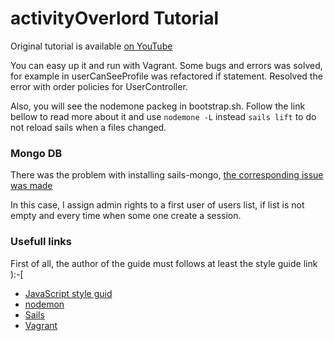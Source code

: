 # activityOverlord Tutorial

Original tutorial is available
[on YouTube](https://www.youtube.com/watch?v=1H0UfbGdwd8&index=1&list=PLWsZeJCry-F4K4iRImeB3-i0S5mw9Ak-W)

You can easy up it and run with Vagrant. Some bugs and errors was solved,
for example in userCanSeeProfile was refactored if statement. Resolved the
error with order policies for UserController.

Also, you will see the nodemone packeg in bootstrap.sh. Follow the link bellow to
read more about it and use `nodemone -L` instead `sails lift` to do not reload
sails when a files changed.

### Mongo DB

There was the problem with installing sails-mongo,
[the corresponding issue was made](https://github.com/balderdashy/sails-mongo/issues/390)

In this case, I assign admin rights to a first user of users list, if list is
not empty and every time when some one create a session.

### Usefull links

First of all, the author of the guide must follows at least the style guide link ):-[

- [JavaScript style guid](https://github.com/airbnb/javascript/tree/master/es5)
- [nodemon](http://nodemon.io/)
- [Sails](http://sailsjs.org/)
- [Vagrant](https://www.vagrantup.com/)
